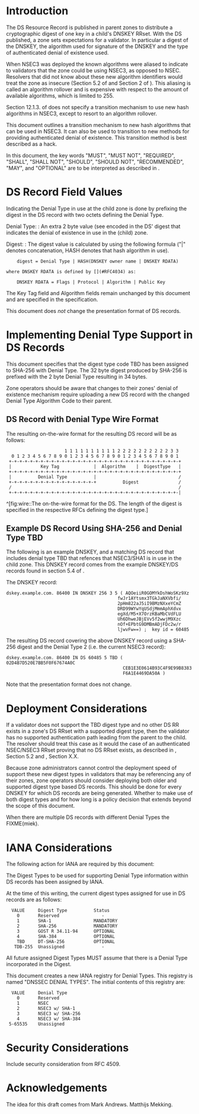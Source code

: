 # Introduction

<?rfc toc="yes"?>
<?rfc tocompact="no"?>

The DS Resource Record [](#RFC3658)
is published in parent zones to distribute a cryptographic digest of one key in a child's
DNSKEY RRset. With the DS published, a zone sets expectations for a validator. In
particular a digest of the DNSKEY, the algorithm used for signature of the
DNSKEY and the type of authenticated denial of existence used.

When NSEC3 [](#RFC5155) was deployed the known algorithms were aliased to indicate
to validators that the zone could be using NSEC3, as opposed to NSEC.
Resolvers that did not know
about these new algorithm identifiers would treat the zone as insecure
(Section 5.2 of [](#RFC4035) and Section 2 of [](#RFC5155)). This aliasing is
called an algorithm rollover and is expensive with respect to the amount of
available algorithms, which is limited to 255.

Section 12.1.3. of [](#RFC5155) does not specify a transition mechanism to use
new hash algorithms in NSEC3, except to resort to an algorithm rollover.

This document outlines a transition mechanism to new hash algorithms that
can be used in NSEC3. It can also be used to transition
to new methods for providing authenticated denial of existence. This transition
method is best described as a hack.

In this document, the key words "MUST", "MUST NOT", "REQUIRED",
"SHALL", "SHALL NOT", "SHOULD", "SHOULD NOT", "RECOMMENDED", "MAY",
and "OPTIONAL" are to be interpreted as described in [](#RFC2119).

# DS Record Field Values

Indicating the Denial Type in use at the child zone is done by
prefixing the digest in the DS record with two octets defining
the Denial Type.

Denial Type:
:   An extra 2 byte value (see [](#iana-considerations) encoded in the DS' digest that indicates the denial
    of existence in use in the (child) zone.

Digest:
:   The digest value is calculated by using the following
    formula ("|" denotes concatenation, HASH denotes that
    hash algorithm in use).

        digest = Denial Type | HASH(DNSKEY owner name | DNSKEY RDATA)

    where DNSKEY RDATA is defined by [](#RFC4034) as:

        DNSKEY RDATA = Flags | Protocol | Algorithm | Public Key

   The Key Tag field and Algorithm fields remain unchanged by this
   document and are specified in the [](#RFC4034) specification.

This document does *not* change the presentation format of DS records.

# Implementing Denial Type Support in DS Records

This document specifies that the digest type code TBD has been assigned
to SHA-256 [](#RFC4509) with Denial Type. The 32 byte digest produced
by SHA-256 is prefixed with the 2 byte Denial Type resulting in 34 bytes.

Zone operators should be aware that changes to their zones' denial of existence
mechanism require uploading a new DS record with the changed Denial Type Algorithm Code
to their parent.

##  DS Record with Denial Type Wire Format

The resulting on-the-wire format for the resulting DS record will be
as follows:

                          1 1 1 1 1 1 1 1 1 1 2 2 2 2 2 2 2 2 2 2 3 3
      0 1 2 3 4 5 6 7 8 9 0 1 2 3 4 5 6 7 8 9 0 1 2 3 4 5 6 7 8 9 0 1
     +-+-+-+-+-+-+-+-+-+-+-+-+-+-+-+-+-+-+-+-+-+-+-+-+-+-+-+-+-+-+-+-+
     |           Key Tag             |  Algorithm    |  DigestType   |
     +-+-+-+-+-+-+-+-+-+-+-+-+-+-+-+-+-+-+-+-+-+-+-+-+-+-+-+-+-+-+-+-+
     |          Denial Type          |                               /
     +-+-+-+-+-+-+-+-+-+-+-+-+-+-+-+-+          Digest               /
     /                                                               /
     +-+-+-+-+-+-+-+-+-+-+-+-+-+-+-+-+-+-+-+-+-+-+-+-+-+-+-+-+-+-+-+-|
^[fig:wire::The on-the-wire format for the DS. The length of the digest is specified in the respective RFCs defining the digest type.]

##  Example DS Record Using SHA-256 and Denial Type TBD

The following is an example DNSKEY, and a matching DS record that 
includes denial type TBD that refences that NSEC3/SHA1 is in use in 
the child zone. This
DNSKEY record comes from the example DNSKEY/DS records found in
section 5.4 of [](#RFC4034).

The DNSKEY record:

    dskey.example.com. 86400 IN DNSKEY 256 3 5 ( AQOeiiR0GOMYkDshWoSKz9Xz
                                              fwJr1AYtsmx3TGkJaNXVbfi/
                                              2pHm822aJ5iI9BMzNXxeYCmZ
                                              DRD99WYwYqUSdjMmmAphXdvx
                                              egXd/M5+X7OrzKBaMbCVdFLU
                                              Uh6DhweJBjEVv5f2wwjM9Xzc
                                              nOf+EPbtG9DMBmADjFDc2w/r
                                              ljwvFw==) ;  key id = 60485

The resulting DS record covering the above DNSKEY record using a
SHA-256 digest and the Denial Type 2 (i.e. the current NSEC3 record):

    dskey.example.com. 86400 IN DS 60485 5 TBD ( 02D4B7D520E7BB5F0F67674A0C
                                                CEB1E3E0614B93C4F9E99B8383
                                                F6A1E4469DA50A )

Note that the presentation format does not change.

# Deployment Considerations

If a validator does not support the TBD digest type and no other
DS RR exists in a zone's DS RRset with a supported digest type, then
the validator has no supported authentication path leading from the
parent to the child.  The resolver should treat this case as it would
the case of an authenticated NSEC/NSEC3 RRset proving that no DS RRset
exists, as described in [](#RFC4035), Section 5.2 and [](#RFC5155), Section X.X.

Because zone administrators cannot control the deployment speed of
support these new digest types in validators that may be referencing any of
their zones, zone operators should consider deploying both older and
supported digest type based DS records.
This should be done for every DNSKEY for
which DS records are being generated.  Whether to make use of both
digest types and for how long is a policy decision that extends
beyond the scope of this document.

When there are multiple DS records with different Denial Types the FIXME(miek).

# IANA Considerations

The following action for IANA are required by this document:

The Digest Types to be used for supporting Denial Type information within
DS records has been assigned by IANA.

At the time of this writing, the current digest types assigned for
use in DS records are as follows:

      VALUE     Digest Type          Status
        0       Reserved                -
        1       SHA-1                MANDATORY
        2       SHA-256              MANDATORY
        3       GOST R 34.11-94      OPTIONAL
        4       SHA-384              OPTIONAL
        TBD     DT-SHA-256           OPTIONAL
       TDB-255  Unassigned              -

All future assigned Digest Types MUST assume that there is a Denial Type incorporated in the Digest.

This document creates a new IANA registry for Denial Types.  This
registry is named "DNSSEC DENIAL TYPES".  The initial contents of this
registry are:

      VALUE     Denial Type
        0       Reserved
        1       NSEC
        2       NSEC3 w/ SHA-1
        3       NSEC3 w/ SHA-256
        4       NSEC3 w/ SHA-384
     5-65535    Unassigned

# Security Considerations

Include security consideration from RFC 4509.

# Acknowledgements

The idea for this draft comes from Mark Andrews.
Matthijs Mekking.
